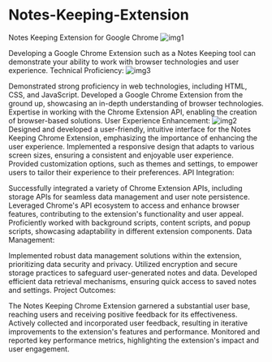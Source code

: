 # Notes-Keeping-Extension
Notes Keeping Extension for Google Chrome
![img1](https://github.com/GoodGuyPJ/Notes-Keeping-Extension/assets/127659680/69250260-d469-44ce-a6db-13079c538e7e)

Developing a Google Chrome Extension such as a Notes Keeping tool can demonstrate your ability to work with browser technologies and user experience.
Technical Proficiency:
![img3](https://github.com/GoodGuyPJ/Notes-Keeping-Extension/assets/127659680/6c7787a5-26fc-4471-9e32-859ac4c80f7f)

Demonstrated strong proficiency in web technologies, including HTML, CSS, and JavaScript.
Developed a Google Chrome Extension from the ground up, showcasing an in-depth understanding of browser technologies.
Expertise in working with the Chrome Extension API, enabling the creation of browser-based solutions.
User Experience Enhancement:
![img2](https://github.com/GoodGuyPJ/Notes-Keeping-Extension/assets/127659680/9e911232-80c0-450c-91d4-ba1d15ffc4bf)
Designed and developed a user-friendly, intuitive interface for the Notes Keeping Chrome Extension, emphasizing the importance of enhancing the user experience.
Implemented a responsive design that adapts to various screen sizes, ensuring a consistent and enjoyable user experience.
Provided customization options, such as themes and settings, to empower users to tailor their experience to their preferences.
API Integration:

Successfully integrated a variety of Chrome Extension APIs, including storage APIs for seamless data management and user note persistence.
Leveraged Chrome's API ecosystem to access and enhance browser features, contributing to the extension's functionality and user appeal.
Proficiently worked with background scripts, content scripts, and popup scripts, showcasing adaptability in different extension components.
Data Management:

Implemented robust data management solutions within the extension, prioritizing data security and privacy.
Utilized encryption and secure storage practices to safeguard user-generated notes and data.
Developed efficient data retrieval mechanisms, ensuring quick access to saved notes and settings.
Project Outcomes:

The Notes Keeping Chrome Extension garnered a substantial user base, reaching users and receiving positive feedback for its effectiveness.
Actively collected and incorporated user feedback, resulting in iterative improvements to the extension's features and performance.
Monitored and reported key performance metrics, highlighting the extension's impact and user engagement.

